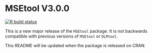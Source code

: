 # MSEtool V3.0.0

[![R build status](https://github.com/Blue-Matter/MSEtool/workflows/R-CMD-check/badge.svg)](https://github.com/Blue-Matter/MSEtool/actions)

This is a new major release of the `MSEtool` package. It is not backwards compatible with previous versions of `MSEtool` or `DLMtool`.

This README will be updated when the package is released on CRAN.

